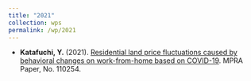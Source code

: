 ```yaml
---
title: "2021"
collection: wps
permalink: /wp/2021
---
```

* **Katafuchi, Y.** (2021). [Residential land price fluctuations caused by behavioral changes on work-from-home based on COVID-19](https://mpra.ub.uni-muenchen.de/110254/). MPRA Paper, No. 110254.